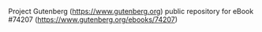 Project Gutenberg (https://www.gutenberg.org) public repository for eBook #74207 (https://www.gutenberg.org/ebooks/74207)
